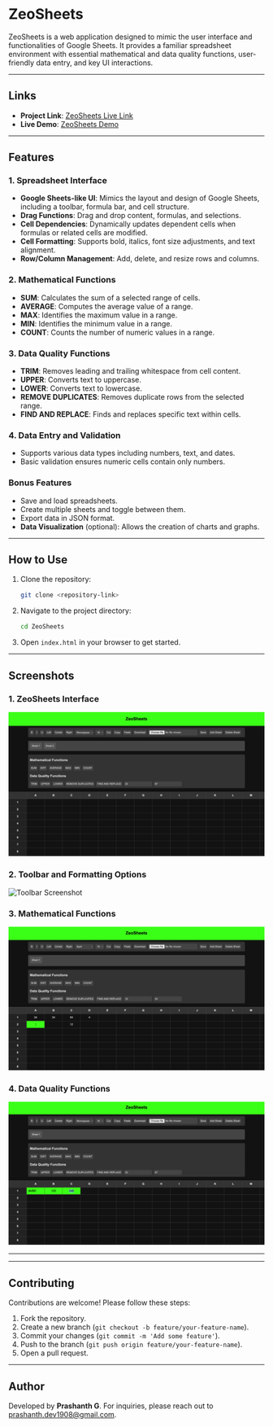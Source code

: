 # ZeoSheets

ZeoSheets is a web application designed to mimic the user interface and functionalities of Google Sheets. It provides a familiar spreadsheet environment with essential mathematical and data quality functions, user-friendly data entry, and key UI interactions.

---


## Links

- **Project Link**: [ZeoSheets Live Link ](https://prashx1908.github.io/zeosheets/) 
- **Live Demo**: [ZeoSheets Demo](https://youtu.be/kCHCtftw-t0) 

---


## Features

### 1. Spreadsheet Interface
- **Google Sheets-like UI**: Mimics the layout and design of Google Sheets, including a toolbar, formula bar, and cell structure.
- **Drag Functions**: Drag and drop content, formulas, and selections.
- **Cell Dependencies**: Dynamically updates dependent cells when formulas or related cells are modified.
- **Cell Formatting**: Supports bold, italics, font size adjustments, and text alignment.
- **Row/Column Management**: Add, delete, and resize rows and columns.

### 2. Mathematical Functions
- **SUM**: Calculates the sum of a selected range of cells.
- **AVERAGE**: Computes the average value of a range.
- **MAX**: Identifies the maximum value in a range.
- **MIN**: Identifies the minimum value in a range.
- **COUNT**: Counts the number of numeric values in a range.

### 3. Data Quality Functions
- **TRIM**: Removes leading and trailing whitespace from cell content.
- **UPPER**: Converts text to uppercase.
- **LOWER**: Converts text to lowercase.
- **REMOVE DUPLICATES**: Removes duplicate rows from the selected range.
- **FIND AND REPLACE**: Finds and replaces specific text within cells.

### 4. Data Entry and Validation
- Supports various data types including numbers, text, and dates.
- Basic validation ensures numeric cells contain only numbers.

### Bonus Features
- Save and load spreadsheets.
- Create multiple sheets and toggle between them.
- Export data in JSON format.
- **Data Visualization** (optional): Allows the creation of charts and graphs.

---

## How to Use

1. Clone the repository:
   ```bash
   git clone <repository-link>
   ```
2. Navigate to the project directory:
   ```bash
   cd ZeoSheets
   ```
3. Open `index.html` in your browser to get started.

---

## Screenshots

### 1. ZeoSheets Interface
![Interface Screenshot](./screenshots/interface.png)

### 2. Toolbar and Formatting Options
![Toolbar Screenshot](./screenshots/toolbar.png)

### 3. Mathematical Functions
![Mathematical Functions Screenshot](./screenshots/functions.png)

### 4. Data Quality Functions
![Data Quality Functions Screenshot](./screenshots/data_quality.png)


---

---

## Contributing

Contributions are welcome! Please follow these steps:
1. Fork the repository.
2. Create a new branch (`git checkout -b feature/your-feature-name`).
3. Commit your changes (`git commit -m 'Add some feature'`).
4. Push to the branch (`git push origin feature/your-feature-name`).
5. Open a pull request.

---


## Author
Developed by **Prashanth G**. For inquiries, please reach out to prashanth.dev1908@gmail.com.

